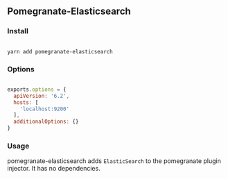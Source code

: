 ## Pomegranate-Elasticsearch

### Install

```shell

yarn add pomegranate-elasticsearch

```

### Options

```javascript

exports.options = {
  apiVersion: '6.2',
  hosts: [
    'localhost:9200'
  ],
  additionalOptions: {}
}

```

### Usage

pomegranate-elasticsearch adds `ElasticSearch` to the pomegranate plugin injector. It has no dependencies.
